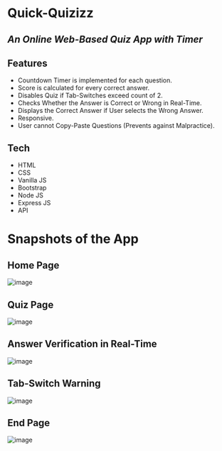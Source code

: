 # Quick-Quizizz
## _An Online Web-Based Quiz App with Timer_

## Features
- Countdown Timer is implemented for each question.
- Score is calculated for every correct answer.
- Disables Quiz if Tab-Switches exceed count of 2.
- Checks Whether the Answer is Correct or Wrong in Real-Time.
- Displays the Correct Answer if User selects the Wrong Answer.
- Responsive.
- User cannot Copy-Paste Questions (Prevents against Malpractice).

## Tech

- HTML
- CSS
- Vanilla JS
- Bootstrap
- Node JS
- Express JS
- API

# Snapshots of the App
## Home Page
![image](https://user-images.githubusercontent.com/89148170/187484563-4fee8e9f-1e33-443f-b630-87c1a573dc18.png)

## Quiz Page
![image](https://user-images.githubusercontent.com/89148170/186490116-076b1e55-fa3b-4d6f-b66c-dc97cb67044a.png)

## Answer Verification in Real-Time
![image](https://user-images.githubusercontent.com/89148170/187021208-89bd83b0-c72f-4613-b083-f6200b946d55.png)

## Tab-Switch Warning
![image](https://user-images.githubusercontent.com/89148170/187016206-f1aa8417-a466-43c1-bd17-40176a54cd73.png)

## End Page
![image](https://user-images.githubusercontent.com/89148170/186490336-9fdf2b88-e983-4a17-ad88-63583ce94a35.png)

